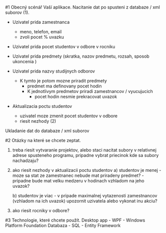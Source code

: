 ﻿#1 Obecný scénář Vaší aplikace.
Nacitanie dat po spusteni z databaze / xml suborov (1).

- Uzivatel prida zamestnanca 
	- meno, telefon, email
	- zvoli pocet % uvazku 

- Uzivatel prida pocet studentov v odbore v rocniku
- Uzivatel prida predmety (skratka, nazov predmetu, rozsah, sposob ukoncenia )
- Uzivatel prida nazvy studijnych odborov
	- K tymto je potom mozne priradit predmety
		- predmet ma definovany pocet hodin
		- K jednotlivym predmetov priradi zamestnancov / vyucujucich 
			- pocet hodin nesmie prekracovat uvazok

- Aktualizacia poctu studentov
	- uzivatel moze zmenit pocet studentov v odbore 
	- riesit nezhody (2)

Ukladanie dat do databaze / xml suborov
		


#2 Otázky na které se chcete zeptat.
1) treba riesit vytvaranie projektov, alebo staci nacitat subory v relativnej adrese spusteneho programu, pripadne vybrat priecinok kde sa subory nachadzaju?
2) ako riesit nezhody v aktualizacii poctu studentov
   a) studentov je menej 
		- moze sa stat ze zamestnanec nebude mat priradeny predmet?
		- pripadne bude mat velku medzeru v hodinach vzhladom na jeho uvazok?

   b) studentov je viac 
		- v pripade maximalnej vytazenosti zamestnancov (vzhladom na ich uvazok) upozornit uzivatela alebo vykonat inu akciu?
3) ako riesit rocniky v odbore?
	
#3 Technologie, které chcete použít.
Desktop app - WPF - Windows Platform Foundation
Databaza - SQL - Entity Framework

